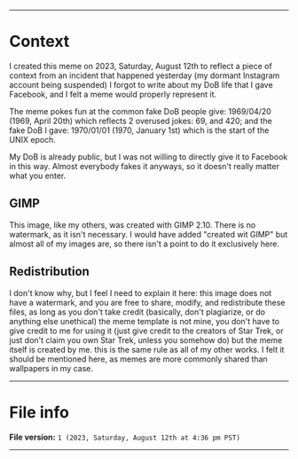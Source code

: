 
***

# Context

I created this meme on 2023, Saturday, August 12th to reflect a piece of context from an incident that happened yesterday (my dormant Instagram account being suspended) I forgot to write about my DoB life that I gave Facebook, and I felt a meme would properly represent it.

The meme pokes fun at the common fake DoB people give: 1969/04/20 (1969, April 20th) which reflects 2 overused jokes: 69, and 420; and the fake DoB I gave: 1970/01/01 (1970, January 1st) which is the start of the UNIX epoch.

My DoB is already public, but I was not willing to directly give it to Facebook in this way. Almost everybody fakes it anyways, so it doesn't really matter what you enter.

## GIMP

This image, like my others, was created with GIMP 2.10. There is no watermark, as it isn't necessary. I would have added "created wit GIMP" but almost all of my images are, so there isn't a point to do it exclusively here.

## Redistribution

I don't know why, but I feel I need to explain it here: this image does not have a watermark, and you are free to share, modify, and redistribute these files, as long as you don't take credit (basically, don't plagiarize, or do anything else unethical) the meme template is not mine, you don't have to give credit to me for using it (just give credit to the creators of Star Trek, or just don't claim you own Star Trek, unless you somehow do) but the meme itself is created by me. this is the same rule as all of my other works. I felt it should be mentioned here, as memes are more commonly shared than wallpapers in my case.

***

# File info

**File version:** `1 (2023, Saturday, August 12th at 4:36 pm PST)`

***

